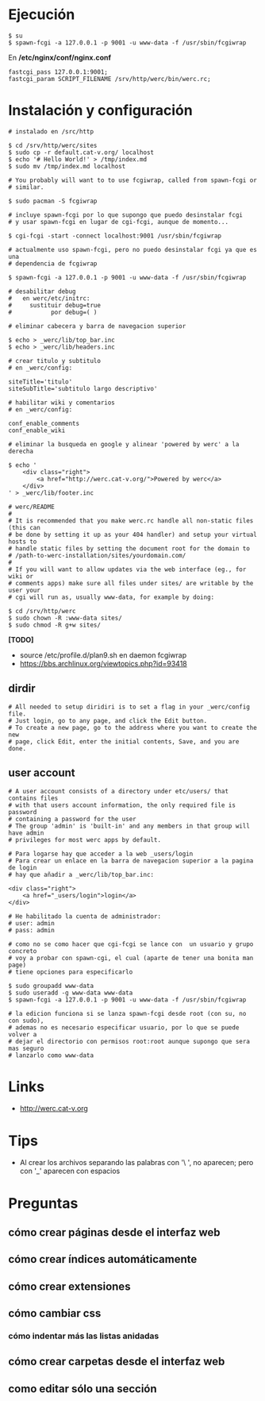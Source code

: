 # Ejecución
    $ su
    $ spawn-fcgi -a 127.0.0.1 -p 9001 -u www-data -f /usr/sbin/fcgiwrap

En **/etc/nginx/conf/nginx.conf**

    fastcgi_pass 127.0.0.1:9001;
    fastcgi_param SCRIPT_FILENAME /srv/http/werc/bin/werc.rc;

# Instalación y configuración
    # instalado en /src/http
    
    $ cd /srv/http/werc/sites
    $ sudo cp -r default.cat-v.org/ localhost
    $ echo '# Hello World!' > /tmp/index.md
    $ sudo mv /tmp/index.md localhost
    
    # You probably will want to to use fcgiwrap, called from spawn-fcgi or 
    # similar.
    
    $ sudo pacman -S fcgiwrap
    
    # incluye spawn-fcgi por lo que supongo que puedo desinstalar fcgi
    # y usar spawn-fcgi en lugar de cgi-fcgi, aunque de momento...
    
    $ cgi-fcgi -start -connect localhost:9001 /usr/sbin/fcgiwrap
    
    # actualmente uso spawn-fcgi, pero no puedo desinstalar fcgi ya que es una
    # dependencia de fcgiwrap
    
    $ spawn-fcgi -a 127.0.0.1 -p 9001 -u www-data -f /usr/sbin/fcgiwrap
    
    # desabilitar debug
    #   en werc/etc/initrc:
    #     sustituir debug=true
    #           por debug=( )
    
    # eliminar cabecera y barra de navegacion superior
    
    $ echo > _werc/lib/top_bar.inc
    $ echo > _werc/lib/headers.inc
    
    # crear titulo y subtitulo
    # en _werc/config:
    
    siteTitle='titulo'
    siteSubTitle='subtitulo largo descriptivo'
    
    # habilitar wiki y comentarios
    # en _werc/config:
    
    conf_enable_comments
    conf_enable_wiki
    
    # eliminar la busqueda en google y alinear 'powered by werc' a la derecha
    
    $ echo '
        <div class="right">
            <a href="http://werc.cat-v.org/">Powered by werc</a>
        </div>
    ' > _werc/lib/footer.inc
    
    # werc/README
    #
    # It is recommended that you make werc.rc handle all non-static files (this can
    # be done by setting it up as your 404 handler) and setup your virtual hosts to
    # handle static files by setting the document root for the domain to
    # /path-to-werc-installation/sites/yourdomain.com/
    #
    # If you will want to allow updates via the web interface (eg., for wiki or
    # comments apps) make sure all files under sites/ are writable by the user your
    # cgi will run as, usually www-data, for example by doing:
    
    $ cd /srv/http/werc
    $ sudo chown -R :www-data sites/
    $ sudo chmod -R g+w sites/

**[TODO]**

*   source /etc/profile.d/plan9.sh en daemon fcgiwrap
*   <https://bbs.archlinux.org/viewtopics.php?id=93418>
    
## dirdir
    # All needed to setup diridiri is to set a flag in your _werc/config file.
    # Just login, go to any page, and click the Edit button.
    # To create a new page, go to the address where you want to create the new
    # page, click Edit, enter the initial contents, Save, and you are done.


## user account
    # A user account consists of a directory under etc/users/ that contains files
    # with that users account information, the only required file is password
    # containing a password for the user
    # The group 'admin' is 'built-in' and any members in that group will have admin
    # privileges for most werc apps by default.
    
    # Para logarse hay que acceder a la web _users/login
    # Para crear un enlace en la barra de navegacion superior a la pagina de login
    # hay que añadir a _werc/lib/top_bar.inc:
    
    <div class="right">
        <a href="_users/login">login</a>
    </div>
    
    # He habilitado la cuenta de administrador:
    # user: admin
    # pass: admin
    
    # como no se como hacer que cgi-fcgi se lance con  un usuario y grupo concreto
    # voy a probar con spawn-cgi, el cual (aparte de tener una bonita man page)
    # tiene opciones para especificarlo
    
    $ sudo groupadd www-data
    $ sudo useradd -g www-data www-data
    $ spawn-fcgi -a 127.0.0.1 -p 9001 -u www-data -f /usr/sbin/fcgiwrap
    
    # la edicion funciona si se lanza spawn-fcgi desde root (con su, no con sudo),
    # ademas no es necesario especificar usuario, por lo que se puede volver a
    # dejar el directorio con permisos root:root aunque supongo que sera mas seguro
    # lanzarlo como www-data

# Links
- <http://werc.cat-v.org>

# Tips
- Al crear los archivos separando las palabras con '\ ', no aparecen; pero con '_' aparecen con espacios

# Preguntas
## cómo crear páginas desde el interfaz web
## cómo crear índices automáticamente
## cómo crear extensiones
## cómo cambiar css
### cómo indentar más las listas anidadas
## cómo crear carpetas desde el interfaz web
## como editar sólo una sección














